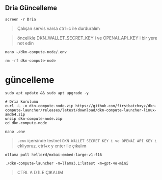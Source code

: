 
## Dria Güncelleme
```console
screen -r Dria
```
>Çalışan servis varsa ctrl+c ile durduralım


>öncelikle DKN_WALLET_SECRET_KEY i ve OPENAI_API_KEY i bir yere not edin
```console
nano ~/dkn-compute-node/.env
```

```console
rm -rf dkn-compute-node
```

# güncelleme 
```console
sudo apt update && sudo apt upgrade -y
```

```console
# Dria kurulumu
curl -L -o dkn-compute-node.zip https://github.com/firstbatchxyz/dkn-compute-launcher/releases/latest/download/dkn-compute-launcher-linux-amd64.zip
unzip dkn-compute-node.zip
cd dkn-compute-node
```

```console
nano .env
```
> `.env` içersinde testnet `DKN_WALLET_SECRET_KEY i ve OPENAI_API_KEY i` ekliyoruz.
>ctrl+x y enter ile çıkalım


```console
ollama pull hellord/mxbai-embed-large-v1:f16
```
```console
./dkn-compute-launcher -m=llama3.1:latest -m=gpt-4o-mini
```

> CTRL A D İLE ÇIKALIM







